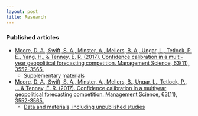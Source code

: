 ```yaml
---
layout: post
title: Research
---
```


### Published articles
* [Moore, D. A., Swift, S. A., Minster, A., Mellers, B. A., Ungar, L., Tetlock, P. E., Yang, H., & Tenney, E. R. (2017). Confidence calibration in a multi-year geopolitical forecasting competition. Management Science, 63(11), 3552-3565.](http://learnmoore.org/CAC/CAC.pdf)
	* [Supplementary materials](https://osf.io/ecmk6/)
* [Moore, D. A., Swift, S. A., Minster, A., Mellers, B., Ungar, L., Tetlock, P., ... & Tenney, E. R. (2017). Confidence calibration in a multiyear geopolitical forecasting competition. Management Science, 63(11), 3552-3565.](http://learnmoore.org/BDE/BDE.pdf)
	* [Data and materials, including unpublished studies](http://learnmoore.org/BDE/)